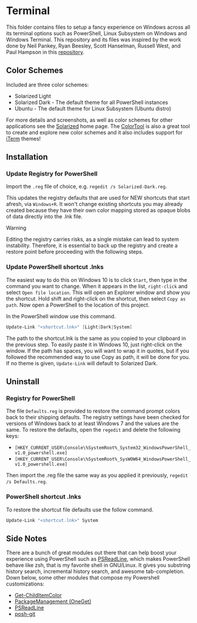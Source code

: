# Terminal

This folder contains files to setup a fancy experience on Windows across all its terminal options such as PowerShell, Linux Subsystem on Windows and Windows Terminal. This repository and its files was inspired by the work done by Neil Pankey, Ryan Beesley, Scott Hanselman, Russell West, and Paul Hampson in this [repository](https://github.com/neilpa/cmd-colors-solarized). 

## Color Schemes

Included are three color schemes:

* Solarized Light
* Solarized Dark - The default theme for all PowerShell instances
* Ubuntu - The default theme for Linux Subsystem (Ubuntu distro)

For more details and screenshots, as well as color schemes for other applications see the [Solarized](https://ethanschoonover.com/solarized) home page. The [ColorTool](https://github.com/Microsoft/Terminal/tree/master/src/tools/ColorTool) is also a great tool to create and explore new color schemes and it also  includes support for [iTerm](https://github.com/mbadolato/iTerm2-Color-Schemes) themes!

## Installation

### Update Registry for PowerShell

Import the `.reg` file of choice, e.g. `regedit /s Solarized-Dark.reg`.

This updates the registry defaults that are used for NEW shortcuts that start afresh, via `Windows+R`. It won't change existing 
shortcuts you may already created because they have their own color mapping stored as opaque blobs of data directly into the .lnk file.

>[!WARNING]
>
> Editing the registry carries risks, as a single mistake can lead to system instability. Therefore, it is essential to back up the registry and create a restore point before proceeding with the following steps.

### Update PowerShell shortcut .lnks

The easiest way to do this on Windows 10 is to click `Start`, then type in the command you want to change. When it appears in the list, `right-click` and select `Open file location`. This will open an Explorer window and show you the shortcut. Hold shift and right-click on the shortcut, then select `Copy as path`. Now open a PowerShell to the location of this project.

In the PowerShell window use this command.

```PowerShell
Update-Link "<shortcut.lnk>" [Light|Dark|System]
```

The path to the shortcut.lnk is the same as you copied to your clipboard in the previous step. To easily paste it in Windows 10, 
just right-click on the window. If the path has spaces, you will want to wrap it in quotes, but if you followed the recommended 
way to use Copy as path, it will be done for you. If no theme is given, `Update-Link` will default to Solarized Dark. 

## Uninstall

### Registry for PowerShell

The file `Defaults.reg` is provided to restore the command prompt colors back to their shipping defaults. The registry settings have been checked for versions of Windows back to at least Windows 7 and the values are the same. To restore the defaults, open the `regedit` and delete the following keys:

* `[HKEY_CURRENT_USER\Console\%SystemRoot%_System32_WindowsPowerShell_v1.0_powershell.exe]`
* `[HKEY_CURRENT_USER\Console\%SystemRoot%_SysWOW64_WindowsPowerShell_v1.0_powershell.exe]`

Then import the .reg file the same way as you applied it previously, `regedit /s Defaults.reg`.

### PowerShell shortcut .lnks

To restore the shortcut file defaults use the follow command.

```PowerShell
Update-Link "<shortcut.lnk>" System
```

## Side Notes

There are a bunch of great modules out there that can help boost your experience using PowerShell such as [PSReadLine](https://github.com/PowerShell/PSReadLine), which makes PowerShell behave like zsh, that is my favorite shell in GNU/Linux. It gives you substring history search, incremental history search, and awesome tab-completion. Down below, some other modules that compose my Powershell customizations:

* [Get-ChildItemColor](https://github.com/joonro/Get-ChildItemColor)
* [PackageManagement (OneGet)](https://github.com/OneGet/oneget)
* [PSReadLine](https://github.com/PowerShell/PSReadLine)
* [posh-git](https://github.com/dahlbyk/posh-git)
